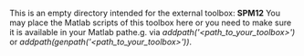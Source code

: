This is an empty directory intended for the external toolbox:
**SPM12**
You may place the Matlab scripts of this toolbox here or you need to make sure it is available in your Matlab pathe.g. via *addpath('<path_to_your_toolbox>')* or *addpath(genpath('<path_to_your_toolbox>'))*.